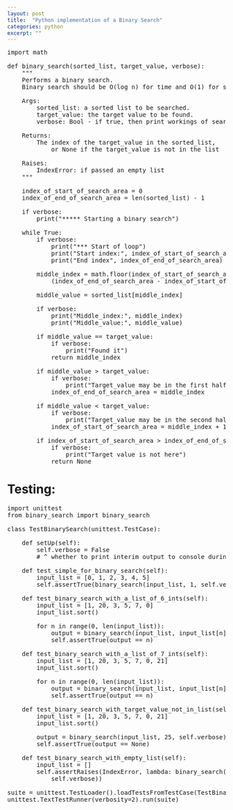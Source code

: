 ```yaml
---
layout: post
title:  "Python implementation of a Binary Search"
categories: python
excerpt: ""
---
```


<pre class="lang:default decode:true " >import math

def binary_search(sorted_list, target_value, verbose):
    """
    Performs a binary search.
    Binary search should be O(log n) for time and O(1) for space.

    Args:
        sorted_list: a sorted list to be searched.
        target_value: the target value to be found.
        verbose: Bool - if true, then print workings of search to console

    Returns:
        The index of the target_value in the sorted_list,
            or None if the target_value is not in the list

    Raises:
        IndexError: if passed an empty list
    """

    index_of_start_of_search_area = 0
    index_of_end_of_search_area = len(sorted_list) - 1

    if verbose:
        print("***** Starting a binary search")

    while True:
        if verbose:
            print("*** Start of loop")
            print("Start index:", index_of_start_of_search_area)
            print("End index", index_of_end_of_search_area)

        middle_index = math.floor(index_of_start_of_search_area + (
            (index_of_end_of_search_area - index_of_start_of_search_area) / 2))

        middle_value = sorted_list[middle_index]

        if verbose:
            print("Middle_index:", middle_index)
            print("Middle_value:", middle_value)

        if middle_value == target_value: 
            if verbose:
                print("Found it")
            return middle_index

        if middle_value &gt; target_value: 
            if verbose:
                print("Target_value may be in the first half of the list")
            index_of_end_of_search_area = middle_index

        if middle_value &lt; target_value: 
            if verbose:
                print("Target_value may be in the second half of the list")
            index_of_start_of_search_area = middle_index + 1

        if index_of_start_of_search_area &gt; index_of_end_of_search_area:
            if verbose:
                print("Target value is not here")
            return None
</pre> 

<h1>Testing:</h1>
 
<pre class="lang:default decode:true " >import unittest
from binary_search import binary_search

class TestBinarySearch(unittest.TestCase):

    def setUp(self):
        self.verbose = False 
        # ^ whether to print interim output to console during binary_search

    def test_simple_for_binary_search(self):
        input_list = [0, 1, 2, 3, 4, 5]
        self.assertTrue(binary_search(input_list, 1, self.verbose) == 1)

    def test_binary_search_with_a_list_of_6_ints(self):
        input_list = [1, 20, 3, 5, 7, 0]
        input_list.sort()

        for n in range(0, len(input_list)):
            output = binary_search(input_list, input_list[n], self.verbose)
            self.assertTrue(output == n)

    def test_binary_search_with_a_list_of_7_ints(self):
        input_list = [1, 20, 3, 5, 7, 0, 21]
        input_list.sort()

        for n in range(0, len(input_list)):
            output = binary_search(input_list, input_list[n], self.verbose)
            self.assertTrue(output == n)

    def test_binary_search_with_target_value_not_in_list(self):
        input_list = [1, 20, 3, 5, 7, 0, 21]
        input_list.sort()

        output = binary_search(input_list, 25, self.verbose)
        self.assertTrue(output == None)

    def test_binary_search_with_empty_list(self):
        input_list = []
        self.assertRaises(IndexError, lambda: binary_search(input_list, 1,
            self.verbose))

suite = unittest.TestLoader().loadTestsFromTestCase(TestBinarySearch)
unittest.TextTestRunner(verbosity=2).run(suite)</pre> 
